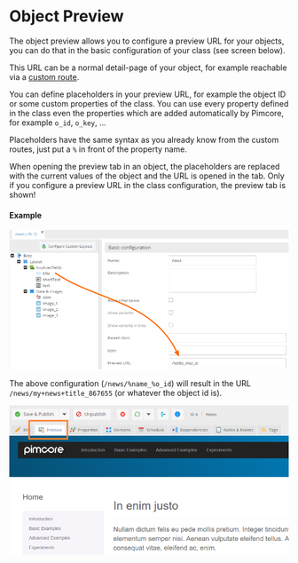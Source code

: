 # Object Preview

The object preview allows you to configure a preview URL for your objects, you can do that in the basic configuration 
of your class (see screen below).

This URL can be a normal detail-page of your object, for example reachable via a 
[custom route](../../../02_MVC/04_Routing_and_URLs/02_Custom_Routes.md). 

You can define placeholders in your preview URL, for example the object ID or some custom properties of the class. 
You can use every property defined in the class even the properties which are added automatically by Pimcore, for 
example ```o_id```, ```o_key```, ...

Placeholders have the same syntax as you already know from the custom routes, just put a ```%``` in front of the property 
name. 

When opening the preview tab in an object, the placeholders are replaced with the current values of the object and the 
URL is opened in the tab. Only if you configure a preview URL in the class configuration, the preview tab is shown!

#### Example

![Object Preview](../../../img/classes-preview1.png)

The above configuration (```/news/%name_%o_id```)  will result in the URL ```/news/my+news+title_867655``` 
(or whatever the object id is).

![Object Preview](../../../img/classes-preview2.png)
